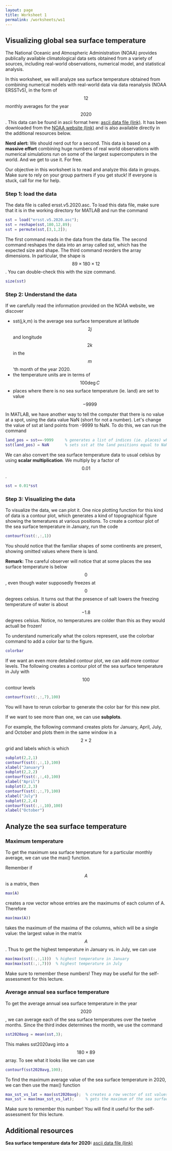 ```yaml
---
layout: page
title: Worksheet 1
permalink: /worksheets/ws1
---
```


## Visualizing global sea surface temperature

The National Oceanic and Atmospheric Administration (NOAA) provides publically
available climatological data sets obtained from a variety of sources,
including real-world observations, numerical model, and statistical analysis.

In this worksheet, we will analyze sea surface temperature obtained from combining numerical models with real-world data via data reanalysis (NOAA ERSSTv5), in the form of $$12$$ monthly averages for the year $$2020$$.  This data can be found in ascii format here: <a target="_parent" href="https://wcasper.github.io/math107spring2021/worksheets/ws1/ersst.v5.2020.asc">ascii data file (link)</a>.  It has been downloaded from the <a target="_parent" href="https://www.ncdc.noaa.gov/data-access/marineocean-data/extended-reconstructed-sea-surface-temperature-ersst-v5"> NOAA website (link)</a> and is also available directly in the additional resources below.

**Nerd alert:**  We should nerd out for a second.  This data is based on a **massive effort** combining huge numbers of real world observations with numerical simulations run on some of the largest supercomputers in the world.  And we get to use it.  For free.


Our objective in this worksheet is to read and analyze this data in groups.  Make sure to rely on your group partners if you get stuck!  If everyone is stuck, call for me for help.

### Step 1: load the data

The data file is called ersst.v5.2020.asc.  To load this data file, make sure that it is in the working directory for MATLAB and run the command

```Matlab
sst = load("ersst.v5.2020.asc");
sst = reshape(sst,180,12,89);
sst = permute(sst,[3,1,2]);
```

The first command reads in the data from the data file.  The second command reshapes the data into an array called sst, which has the expected size and shape.  The third command reorders the array dimensions.  In particular, the shape is $$89\times 180\times 12$$.  You can double-check this with the size command.

```Matlab
size(sst)
```

### Step 2: Understand the data

If we carefully read the information provided on the NOAA website, we discover

* sst(j,k,m) is the average sea surface temperature at latitude $$2j$$ and longitude $$2k$$ in the $$m$$'th month of the year 2020.
* the temperature units are in terms of $$100\deg C$$
* places where there is no sea surface temperature (ie. land) are set to value $$-9999$$

In MATLAB, we have another way to tell the computer that there is no value at a spot, using the data value NaN (short for not a number).  Let's change the value of sst at land points from -9999 to NaN.  To do this, we can run the command

```Matlab
land_pos = sst==-9999     % generates a list of indices (ie. places) where sst is equal to -9999
sst(land_pos) = NaN       % sets sst at the land positions equal to NaN
```

We can also convert the sea surface temperature data to usual celsius by using **scalar multiplication**.  We multiply by a factor of $$0.01$$.

```Matlab
sst = 0.01*sst
```

### Step 3: Visualizing the data

To visualize the data, we can plot it.  One nice plotting function for this kind of data is a contour plot, which generates a kind of topographical figure showing the temeratures at various positions.  To create a contour plot of the sea surface temperature in January, run the code

```Matlab
contourf(sst(:,:,1))
```

You should notice that the familiar shapes of some continents are present, showing omitted values where there is land.

**Remark:** The careful observer will notice that at some places the sea surface temperature is below $$0$$, even though water supposedly freezes at $$0$$ degrees celsius.  It turns out that the presence of salt lowers the freezing temperature of water is about $$-1.8$$ degrees celsius.  Notice, no temperatures are colder than this as they would actuall be frozen!

To understand numerically what the colors represent, use the colorbar command to add a color bar to the figure.

```Matlab
colorbar
```

If we want an even more detailed contour plot, we can add more contour levels.  The following creates a contour plot of the sea surface temperature in July with $$100$$ contour levels

```Matlab
contourf(sst(:,:,7),100)
```

You will have to rerun colorbar to generate the color bar for this new plot.

If we want to see more than one, we can use **subplots**.

For example, the following command creates plots for January, April, July, and October and plots them in the same window in a $$2\times 2$$ grid and labels which is which

```Matlab
subplot(2,2,1)
contourf(sst(:,:,1),100)
xlabel("January")
subplot(2,2,2)
contourf(sst(:,:,4),100)
xlabel("April")
subplot(2,2,3)
contourf(sst(:,:,7),100)
xlabel("July")
subplot(2,2,4)
contourf(sst(:,:,10),100)
xlabel("October")
```

## Analyze the sea surface temperature

### Maximum temperature

To get the maximum sea surface temperature for a particular monthly average, we can use the max() function.

Remember if $$A$$ is a matrix, then 

```Matlab
max(A)
```

creates a row vector whose entries are the maximums of each column of A.  Therefore

```Matlab
max(max(A))
```

takes the maximum of the maxima of the columns, which will be a single value: the largest value in the matrix $$A$$.  Thus to get the highest temperature in January vs. in July, we can use

```Matlab
max(max(sst(:,:,1)))  % highest temperature in January
max(max(sst(:,:,7)))  % highest temperature in July
```
Make sure to remember these numbers!  They may be useful for the self-assessment for this lecture.


### Average annual sea surface temperature

To get the average annual sea surface temperature in the year $$2020$$, we can average each of the sea surface temperatures over the twelve months.  Since the third index determines the month, we use the command

```Matlab
sst2020avg = mean(sst,3);
```

This makes sst2020avg into a $$180\times89$$ array.  To see what it looks like we can use

```Matlab
contourf(sst2020avg,100);
```

To find the maximum average value of the sea surface temperature in 2020, we can then use the max() function

```Matlab
max_sst_vs_lat = max(sst2020avg);  % creates a row vector of sst values, one for every latitude
max_sst = max(max_sst_vs_lat);     % gets the maximum of the sea surface temperatures
```

Make sure to remember this number!  You will find it useful for the self-assessment for this lecture.

## Additional resources

**Sea surface temperature data for 2020:** <a target="_parent" href="https://wcasper.github.io/math107spring2021/worksheets/ws1/ersst.v5.2020.asc">ascii data file (link)</a>


